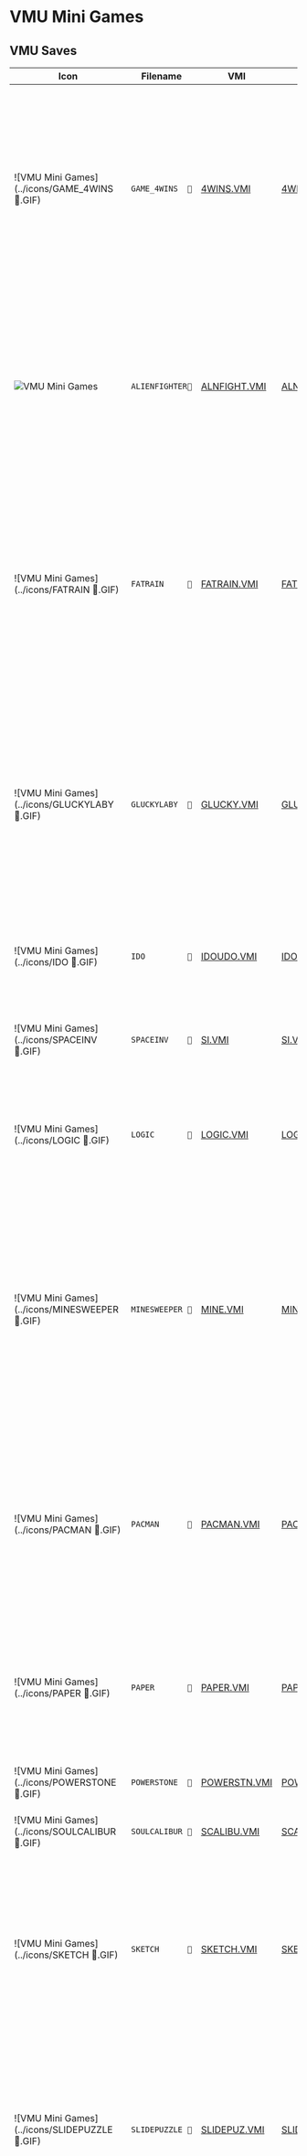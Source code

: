 # VMU Mini Games

## VMU Saves

| Icon | Filename | VMI | VMS | Description |
|------|----------|-----|-----|-------------|
| ![VMU Mini Games](../icons/GAME_4WINS  .GIF) | `GAME_4WINS  ` | [4WINS.VMI](4WINS.VMI) | [4WINS.VMS](4WINS.VMS) | 4 Wins: You all know the principle of 4 wins: 2 players put chips into several columns. The chips fall down, the first player who got at least 4 of his chips in a row(diagonal, vertical or horizontal) wins.
| ![VMU Mini Games](../icons/ALIENFIGHTER.GIF) | `ALIENFIGHTER` | [ALNFIGHT.VMI](ALNFIGHT.VMI) | [ALNFIGHT.VMS](ALNFIGHT.VMS) | Alien Fighter: This game is a vertical scrolling shooter. You have to move your ship through tight passages, destroy cannons, ships and avoid bombs. Included are 4 levels of action.
| ![VMU Mini Games](../icons/FATRAIN     .GIF) | `FATRAIN     ` | [FATRAIN.VMI](FATRAIN.VMI) | [FATRAIN.VMS](FATRAIN.VMS) | Fat Rain: Big Joce is sitting in the background and spits several sweets and bombs. You control a little man at the bottom and have to catch the sweets (not the bombs!) before they fell at the bottom.
| ![VMU Mini Games](../icons/GLUCKYLABY  .GIF) | `GLUCKYLABY  ` | [GLUCKY.VMI](GLUCKY.VMI) | [GLUCKY.VMS](GLUCKY.VMS) | Glucky Labyrinth: You are stuck in a building of several floors with each floor being a labyrinth of corridors. What you have to do is, find the exit of each labyrint to the next floor unti you reach the top. There are maps to find for each floor.
| ![VMU Mini Games](../icons/IDO         .GIF) | `IDO         ` | [IDOUDO.VMI](IDOUDO.VMI) | [IDOUDO.VMS](IDOUDO.VMS) | I do, U do: I simon says style game for the dreamcast VMU.
| ![VMU Mini Games](../icons/SPACEINV    .GIF) | `SPACEINV    ` | [SI.VMI](SI.VMI) | [SI.VMS](SI.VMS) | Space Invaders: Aliens are invading our solar system and you are earth's only hope.
| ![VMU Mini Games](../icons/LOGIC       .GIF) | `LOGIC       ` | [LOGIC.VMI](LOGIC.VMI) | [LOGIC.VMS](LOGIC.VMS) | Logic: A very short game. No sound or savegame support. No menu and playing instructions.
| ![VMU Mini Games](../icons/MINESWEEPER .GIF) | `MINESWEEPER ` | [MINE.VMI](MINE.VMI) | [MINE.VMS](MINE.VMS) | Minesweeper: An adaption of the classic minesweeper game for the VM. You got a board with 5x6 hidden fields. At the beginning, you can choose how many bombs(2-9) are hidden in the board. You have to open all fields, except the ones holding bombs.
| ![VMU Mini Games](../icons/PACMAN      .GIF) | `PACMAN      ` | [PACMAN.VMI](PACMAN.VMI) | [PACMAN.VMS](PACMAN.VMS) | VMU Mini Pacman: The classic PACMAN. You, beeing a hungry spot, have to eat through 2D labyrints and avoid ghosts. Hidden passages, special items make it very exciting.
| ![VMU Mini Games](../icons/PAPER       .GIF) | `PAPER       ` | [PAPER.VMI](PAPER.VMI) | [PAPER.VMS](PAPER.VMS) | Paper Attack: A horizontal scrolling shooter. You can move your ship up and down and fire at flying rocks or bomb all out of the screen(limited amount).
| ![VMU Mini Games](../icons/POWERSTONE  .GIF) | `POWERSTONE  ` | [POWERSTN.VMI](POWERSTN.VMI) | [POWERSTN.VMS](POWERSTN.VMS) | Powerstone mini, by Capcom.
| ![VMU Mini Games](../icons/SOULCALIBUR .GIF) | `SOULCALIBUR ` | [SCALIBU.VMI](SCALIBU.VMI) | [SCALIBU.VMS](SCALIBU.VMS) | SoulCalibur, by Namco. A collection of 3 nice minigames.
| ![VMU Mini Games](../icons/SKETCH      .GIF) | `SKETCH      ` | [SKETCH.VMI](SKETCH.VMI) | [SKETCH.VMS](SKETCH.VMS) | VM-a-Sketch: Sorry, but I don't know what this game is about. Those who know Etch-a-Sketch or what will be able to use it. Seems somewhat similar to snake.
| ![VMU Mini Games](../icons/SLIDEPUZZLE .GIF) | `SLIDEPUZZLE ` | [SLIDEPUZ.VMI](SLIDEPUZ.VMI) | [SLIDEPUZ.VMS](SLIDEPUZ.VMS) | Slidepuzzle: The classic slide puzzle game you all might know. A board with 4x6 fields with numbers of the wrong number need to be slided in the right order. One field is empty, to allow sliding.
| ![VMU Mini Games](../icons/SNAKY       .GIF) | `SNAKY       ` | [SNAKY.VMI](SNAKY.VMI) | [SNAKY.VMS](SNAKY.VMS) | Snaky: An adaption of the classic game snake. You have to move the snake to not let it touch a wall or itself. The snake gets longer and longer. Several levels with increasing difficulty.
| ![VMU Mini Games](../icons/SOUND_DEMO_1.GIF) | `SOUND_DEMO_1` | [SOUND.VMI](SOUND.VMI) | [SOUND.VMS](SOUND.VMS) | Sound Demo v1.0: Let's you generate all tones that the VMS can do. Explains the sound generation possibilities.
| ![VMU Mini Games](../icons/SWAMPY      .GIF) | `SWAMPY      ` | [SWAMPY.VMI](SWAMPY.VMI) | [SWAMPY.VMS](SWAMPY.VMS) | Swampy: This is a tricky game. Imagine having a set of stones laying on the ground. Starting on one stone you have to jump on every other stone exact one time. You can only jump to neighbor stones. Lots of levels are included.
| ![VMU Mini Games](../icons/TETRIS      .GIF) | `TETRIS      ` | [TETRIS.VMI](TETRIS.VMI) | [TETRIS.VMS](TETRIS.VMS) | Tiny Tetris: The classic game tetris! Several types of block are falling from the top. You can turn them and move them to the left or right. The goal is to not let the screen fill up with block. One line disappears, when it's totally black.
| ![VMU Mini Games](../icons/DEMOMOVIE   .GIF) | `DEMOMOVIE   ` | [DANGELO.VMI](DANGELO.VMI) | [DANGELO.VMS](DANGELO.VMS) | D'Angelo music video. really an amazing video, captured from the music video "Untitled" by D'Angelo.
| ![VMU Mini Games](../icons/DEMOMOVIE   .GIF) | `DEMOMOVIE   ` | [E0.VMI](E0.VMI) | [E0.VMS](E0.VMS) | Enemy Zero training video. Yes, see me killing the first alien of E0's training! Not suited for VM that much like the videos above. 
| ![VMU Mini Games](../icons/GREYSCALE   .GIF) | `GREYSCALE   ` | [GREY.VMI](GREY.VMI) | [GREY.VMS](GREY.VMS) | fotoshow. A demo showing the power of the greyscale extension for B-movie;)v1.x. You won't believe to see this on VM! Images are not displayed just black and white, it's an attempt to make images more foto-realistic.
| ![VMU Mini Games](../icons/DEMOMOVIE   .GIF) | `DEMOMOVIE   ` | [MICHAEL.VMI](MICHAEL.VMI) | [MICHAEL.VMS](MICHAEL.VMS) | Michael Jackson music video. also very cool, captured from the music video "You rock my world" by Michael Jackson.
| ![VMU Mini Games](../icons/DEMOMOVIE   .GIF) | `DEMOMOVIE   ` | [PROMO.VMI](PROMO.VMI) | [PROMO.VMS](PROMO.VMS) | promotion video. introduces some features of B-movie;) compression.
| ![VMU Mini Games](../icons/DEMOMOVIE   .GIF) | `DEMOMOVIE   ` | [RISE.VMI](RISE.VMI) | [RISE.VMS](RISE.VMS) | sun & moon rise. Nothing to add to the title. Also made with Flash. B-movie;)v1.2
| ![VMU Mini Games](../icons/DEMOMOVIE   .GIF) | `DEMOMOVIE   ` | [CIRCLES.VMI](CIRCLES.VMI) | [CIRCLES.VMS](CIRCLES.VMS) | circles. Nothing special, just used Flash to make this movie. B-movie;)v1.2
| ![VMU Mini Games](../icons/DC_ANIM.EXE .GIF) | `DC_ANIM.EXE ` | [00003831.VMI](00003831.VMI) | [00003831.VMS](00003831.VMS) | Alien Shooter. Author: Loren Peace
| ![VMU Mini Games](../icons/DC_ANIM.EXE .GIF) | `DC_ANIM.EXE ` | [00006003.VMI](00006003.VMI) | [00006003.VMS](00006003.VMS) | Dragon Ball Z. Author: Brian Siklinski
| ![VMU Mini Games](../icons/DC_ANIM.EXE .GIF) | `DC_ANIM.EXE ` | [00003096.VMI](00003096.VMI) | [00003096.VMS](00003096.VMS) | Kill Hyman. Author: Loren Peace
| ![VMU Mini Games](../icons/DC_ANIM.EXE .GIF) | `DC_ANIM.EXE ` | [00003910.VMI](00003910.VMI) | [00003910.VMS](00003910.VMS) | Lightsabre Battle. Author: Ryan J
| ![VMU Mini Games](../icons/DC_ANIM.EXE .GIF) | `DC_ANIM.EXE ` | [00004662.VMI](00004662.VMI) | [00004662.VMS](00004662.VMS) | Neko 2.2. Author: Unknown 
| ![VMU Mini Games](../icons/DC_ANIM.EXE .GIF) | `DC_ANIM.EXE ` | [00004276.VMI](00004276.VMI) | [00004276.VMS](00004276.VMS) | Simon/Bryan. Author: Bryan Crow
| ![VMU Mini Games](../icons/DC_ANIM.EXE .GIF) | `DC_ANIM.EXE ` | [00003291.VMI](00003291.VMI) | [00003291.VMS](00003291.VMS) | Star Wars. Author: Ryan Jordan
| ![VMU Mini Games](../icons/DC_ANIM.EXE .GIF) | `DC_ANIM.EXE ` | [00001870.VMI](00001870.VMI) | [00001870.VMS](00001870.VMS) | Supercross VMU. Author: Unknown
| ![VMU Mini Games](../icons/DC_ANIM.EXE .GIF) | `DC_ANIM.EXE ` | [00004271.VMI](00004271.VMI) | [00004271.VMS](00004271.VMS) | VMU Fighter. Author: Unknown
| ![VMU Mini Games](../icons/SHENMUE     .GIF) | `SHENMUE     ` | [4001.VMI](4001.VMI) | [4001.VMS](4001.VMS) | Shenmue mini game.
| ![VMU Mini Games](../icons/SEGA_GT     .GIF) | `SEGA_GT     ` | [4004.VMI](4004.VMI) | [4004.VMS](4004.VMS) | SEGA GT mini game.
| ![VMU Mini Games](../icons/M_VS_C2     .GIF) | `M_VS_C2     ` | [4007.VMI](4007.VMI) | [4007.VMS](4007.VMS) | Marvel vs. Capcom 2 mini game.
| ![VMU Mini Games](../icons/POWSTONE2JP .GIF) | `POWSTONE2JP ` | [4008.VMI](4008.VMI) | [4008.VMS](4008.VMS) | Power Stone 2 mini game, japanese version.
| ![VMU Mini Games](../icons/BREAKOUT    .GIF) | `BREAKOUT    ` | [BREAKOUT.VMI](BREAKOUT.VMI) | [BREAKOUT.VMS](BREAKOUT.VMS) | VMU Breakout by MJ
| ![VMU Mini Games](../icons/GODZILLA    .GIF) | `GODZILLA    ` | [GODZILLA.VMI](GODZILLA.VMI) | [GODZILLA.VMS](GODZILLA.VMS) | Godzilla mini game by SEGA.
| ![VMU Mini Games](../icons/CHAOEDIT2   .GIF) | `CHAOEDIT2   ` | [CHAO2.VMI](CHAO2.VMI) | [CHAO2.VMS](CHAO2.VMS) | Chao Editor 2 by Tyro.
| ![VMU Mini Games](../icons/CHAOEDIT    .GIF) | `CHAOEDIT    ` | [CHAOEDIT.VMI](CHAOEDIT.VMI) | [CHAOEDIT.VMS](CHAOEDIT.VMS) | Chao Editor by Tyro.
| ![VMU Mini Games](../icons/D_RACER     .GIF) | `D_RACER     ` | [DRACER.VMI](DRACER.VMI) | [DRACER.VMS](DRACER.VMS) | Dream Racer.
| ![VMU Mini Games](../icons/FROG        .GIF) | `FROG        ` | [FROG.VMI](FROG.VMI) | [FROG.VMS](FROG.VMS) | Frog in a blender.
| ![VMU Mini Games](../icons/FREAKSKATE  .GIF) | `FREAKSKATE  ` | [FSKATER.VMI](FSKATER.VMI) | [FSKATER.VMS](FSKATER.VMS) | Freak Skater
| ![VMU Mini Games](../icons/JOJOPROB    .GIF) | `JOJOPROB    ` | [JOJO.VMI](JOJO.VMI) | [JOJO.VMS](JOJO.VMS) | Jojo's Problem
| ![VMU Mini Games](../icons/HELLO_KITTY .GIF) | `HELLO_KITTY ` | [KITTYCAT.VMI](KITTYCAT.VMI) | [KITTYCAT.VMS](KITTYCAT.VMS) | Hello Kitty mini game.
| ![VMU Mini Games](../icons/LIN_WATCH   .GIF) | `LIN_WATCH   ` | [MINICLOC.VMI](MINICLOC.VMI) | [MINICLOC.VMS](MINICLOC.VMS) | Linear's Watch.
| ![VMU Mini Games](../icons/POPMUSIC1   .GIF) | `POPMUSIC1   ` | [POPMUSI1.VMI](POPMUSI1.VMI) | [POPMUSI1.VMS](POPMUSI1.VMS) | Pop n Music Vol 1 mini game.
| ![VMU Mini Games](../icons/POPMUSIC2   .GIF) | `POPMUSIC2   ` | [POPMUSI2.VMI](POPMUSI2.VMI) | [POPMUSI2.VMS](POPMUSI2.VMS) | Pop n Music Vol 2 mini game.
| ![VMU Mini Games](../icons/POPMUSIC3   .GIF) | `POPMUSIC3   ` | [POPMUSI3.VMI](POPMUSI3.VMI) | [POPMUSI3.VMS](POPMUSI3.VMS) | Pop n Music Vol 3 mini game.
| ![VMU Mini Games](../icons/PSOIDCALC   .GIF) | `PSOIDCALC   ` | [PSOID.VMI](PSOID.VMI) | [PSOID.VMS](PSOID.VMS) | PSO ID Calculator
| ![VMU Mini Games](../icons/SPUZZLE     .GIF) | `SPUZZLE     ` | [PSOPUZZL.VMI](PSOPUZZL.VMI) | [PSOPUZZL.VMS](PSOPUZZL.VMS) | PSO Slide Puzzle.
| ![VMU Mini Games](../icons/SOULC2ADV   .GIF) | `SOULC2ADV   ` | [SOUL2ADV.VMI](SOUL2ADV.VMI) | [SOUL2ADV.VMS](SOUL2ADV.VMS) | Soul Calibur 2 Adventure mini game by Namco.
| ![VMU Mini Games](../icons/TOKYOCAR    .GIF) | `TOKYOCAR    ` | [TOKYOCAR.VMI](TOKYOCAR.VMI) | [TOKYOCAR.VMS](TOKYOCAR.VMS) | Tokyo Car race.
| ![VMU Mini Games](../icons/VMUVISION   .GIF) | `VMUVISION   ` | [VISION1.VMI](VISION1.VMI) | [VISION1.VMS](VISION1.VMS) | VMU Vision by Tyro.
| ![VMU Mini Games](../icons/CHAO_ADV    .GIF) | `CHAO_ADV    ` | [VMFL_073.VMI](VMFL_073.VMI) | [VMFL_073.VMS](VMFL_073.VMS) | Chao Adventure by SEGA.
| ![VMU Mini Games](../icons/TECHROMANCER.GIF) | `TECHROMANCER` | [VMFL_081.VMI](VMFL_081.VMI) | [VMFL_081.VMS](VMFL_081.VMS) | Tech Romancer mini game.
| ![VMU Mini Games](../icons/CLIMAX      .GIF) | `CLIMAX      ` | [VMFL_084.VMI](VMFL_084.VMI) | [VMFL_084.VMS](VMFL_084.VMS) | Climax Landers mini game.
| ![VMU Mini Games](../icons/WHEREBRUCE  .GIF) | `WHEREBRUCE  ` | [VMWBP.VMI](VMWBP.VMI) | [VMWBP.VMS](VMWBP.VMS) | Where's Bruce?
| ![VMU Mini Games](../icons/FOOTBALL    .GIF) | `FOOTBALL    ` | [ZUQIU.VMI](ZUQIU.VMI) | [ZUQIU.VMS](ZUQIU.VMS) | VMU Football mini game.
| ![VMU Mini Games](../icons/CARDCAPTOR  .GIF) | `CARDCAPTOR  ` | [SCCBRK.VMI](SCCBRK.VMI) | [SCCBRK.VMS](SCCBRK.VMS) | Sakura Card Captors Breakout mini game.
| ![VMU Mini Games](../icons/FASTNFURIOUS.GIF) | `FASTNFURIOUS` | [FASTFURI.VMI](FASTFURI.VMI) | [FASTFURI.VMS](FASTFURI.VMS) | The Fast and the Furious vmu animation by Kalin Krastev
| ![VMU Mini Games](../icons/MATRIXRELOAD.GIF) | `MATRIXRELOAD` | [MATRXRLD.VMI](MATRXRLD.VMI) | [MATRXRLD.VMS](MATRXRLD.VMS) | Matrix Reloaded vmu animation by Kalin Krastev
| ![VMU Mini Games](../icons/S.ARCADIA_VM.GIF) | `S.ARCADIA_VM` | [PQ_NTSC.VMI](PQ_NTSC.VMI) | [PQ_NTSC.VMS](PQ_NTSC.VMS) | Skies of Arcadia Pinta's Quest (NTSC). Map 100% open, level 1.
| ![VMU Mini Games](../icons/S.ARCADIA_VM.GIF) | `S.ARCADIA_VM` | [PQ_PAL.VMI](PQ_PAL.VMI) | [PQ_PAL.VMS](PQ_PAL.VMS) | Skies of Arcadia Pinta's Quest (PAL). Map 20% open, level 1.
| ![VMU Mini Games](../icons/S.ARCADIA_VM.GIF) | `S.ARCADIA_VM` | [SOAMINI.VMI](SOAMINI.VMI) | [SOAMINI.VMS](SOAMINI.VMS) | Skies of Arcadia mini game Pinta's Quest by SEGA
